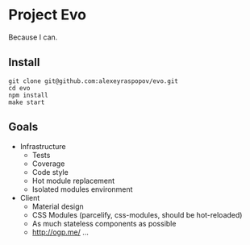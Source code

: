 # Project Evo

Because I can.

## Install

	git clone git@github.com:alexeyraspopov/evo.git
	cd evo
	npm install
	make start

## Goals

 * Infrastructure
   * Tests
   * Coverage
   * Code style
   * Hot module replacement
   * Isolated modules environment
 * Client
   * Material design
   * CSS Modules (parcelify, css-modules, should be hot-reloaded)
   * As much stateless components as possible
   * http://ogp.me/
 ...
